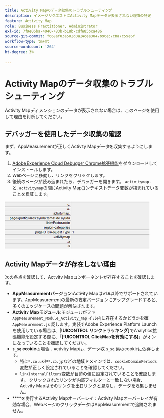 ```yaml
---
title: Activity Mapのデータ収集のトラブルシューティング
description: イメージリクエストにActivity Mapデータが表示されない理由の特定
feature: Activity Map
role: Business Practitioner, Administrator
exl-id: 7f9e06ba-4040-483b-b18b-cdfe85bca486
source-git-commit: f669af03a502d8a24cea3047b96ec7cba7c59e6f
workflow-type: tm+mt
source-wordcount: '264'
ht-degree: 3%

---
```


# Activity Mapのデータ収集のトラブルシューティング

Activity Mapディメンションのデータが表示されない場合は、このページを使用して理由を判断してください。

## デバッガーを使用したデータ収集の確認

まず、AppMeasurementが正しくActivity Mapデータを収集するようにします。

1. [Adobe Experience Cloud Debugger Chrome拡張機能](https://docs.adobe.com/content/help/ja-JP/experience-cloud/user-guides/home.translate.html)をダウンロードしてインストールします。
2. Webページに移動し、リンクをクリックします。
3. 後続のページが読み込まれたら、デバッガーを開きます。 `activitymap.`と`.activitymap`の間にActivity Mapコンテキストデータ変数が挟まれていることを検証します。

![デバッガーデータ](assets/debugger.png)

## Activity Mapデータが存在しない理由

次の各点を確認して、Activity Mapコンポーネントが存在することを確認します。

* **AppMeasurementバージョン**:Activity Mapはv1.6以降でサポートされています。AppMeasurementの最新の安定バージョンにアップグレードすると、多くのエッジケースの問題が解決されます。
* **Activity Mapモジュール**:モジュールがファ `AppMeasurement_Module_Activity_Map` イル内に存在するかどうかを確 `AppMeasurement.js` 認します。実装でAdobe Experience Platform Launchを使用している場合は、**[!UICONTROL リンクトラッキング]**&#x200B;でAnalytics拡張機能を設定する際に、「**[!UICONTROL ClickMapを有効にする]**」がオンになっていることを確認してください。
* **`s_sq` cookie**&#x200B;の場合：Activity Mapは、データ収 `s_sq` 集のcookieに依存します。
   * 特に`*.co.uk`や`*.co.jp`などの地域ドメインでは、`cookieDomainPeriods`変数が正しく設定されていることを確認してください。
   * `linkInternalFilters`変数が目的の値に設定されていることを確認します。 クリックされたリンクが内部フィルターと一致しない場合、Activity Mapはそのリンクを出口リンクと見なし、データを収集しません。
* ****&#x200B;を実行するActivity Mapオーバーレイ：Activity Mapオーバーレイが有効な場合、WebページのクリックデータはAppMeasurementで追跡されません。
